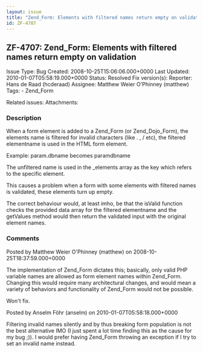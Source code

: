 ```yaml
---
layout: issue
title: "Zend_Form: Elements with filtered names return empty on validation"
id: ZF-4707
---
```


ZF-4707: Zend\_Form: Elements with filtered names return empty on validation
----------------------------------------------------------------------------

 Issue Type: Bug Created: 2008-10-25T15:06:06.000+0000 Last Updated: 2010-01-07T05:58:19.000+0000 Status: Resolved Fix version(s): 
 Reporter:  Hans de Raad (hcderaad)  Assignee:  Matthew Weier O'Phinney (matthew)  Tags: - Zend\_Form
 
 Related issues: 
 Attachments: 
### Description

When a form element is added to a Zend\_Form (or Zend\_Dojo\_Form), the elements name is filtered for invalid characters (like . , / etc), the filtered elementname is used in the HTML form element.

Example: param.dbname becomes paramdbname

The unfiltered name is used in the \_elements array as the key which refers to the specific element.

This causes a problem when a form with some elements with filtered names is validated, these elements turn up empty.

The correct behaviour would, at least imho, be that the isValid function checks the provided data array for the filtered elementname and the getValues method would then return the validated input with the original element names.

 

 

### Comments

Posted by Matthew Weier O'Phinney (matthew) on 2008-10-25T18:37:59.000+0000

The implementation of Zend\_Form dictates this; basically, only valid PHP variable names are allowed as form element names within Zend\_Form. Changing this would require many architectural changes, and would mean a variety of behaviors and functionality of Zend\_Form would not be possible.

Won't fix.

 

 

Posted by Anselm Föhr (anselm) on 2010-01-07T05:58:18.000+0000

Filtering invalid names silently and by thus breaking form population is not the best alternative IMO (I just spent a lot time finding this as the cause for my bug ;)). I would prefer having Zend\_Form throwing an exception if I try to set an invalid name instead.

 

 